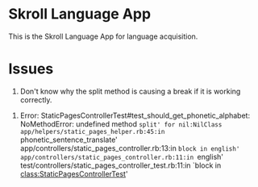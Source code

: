 # Skroll Language App

This is the Skroll Language App for language acquisition.

# Issues

1. Don't know why the split method is causing a break if it is working correctly.  

  1) Error:
    StaticPagesControllerTest#test_should_get_phonetic_alphabet:
    NoMethodError: undefined method `split' for nil:NilClass
    app/helpers/static_pages_helper.rb:45:in `phonetic_sentence_translate'
    app/controllers/static_pages_controller.rb:13:in `block in english'
    app/controllers/static_pages_controller.rb:11:in `english'
    test/controllers/static_pages_controller_test.rb:11:in `block in <class:StaticPagesControllerTest>'
